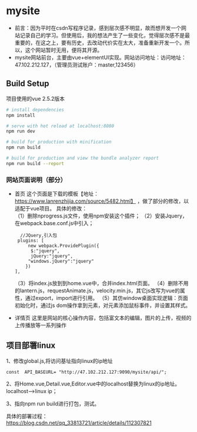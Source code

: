 # mysite
* 前言：因为平时在csdn写程序记录，感到层次感不明显，故而想开发一个网站记录自己的学习。但使用后，我的想法产生了一些变化，觉得层次感不是最重要的，在这之上，要有历史，去改动代价实在太大，准备重新开发一个。所以，这个网站暂时无用，便将其开源。
* mysite网站前台，主要由vue+elementUI实现。网站访问地址：访问地址：47.102.212.127，（管理员测试账户：master,123456）

## Build Setup
项目使用的vue 2.5.2版本
``` bash
# install dependencies
npm install

# serve with hot reload at localhost:8080
npm run dev

# build for production with minification
npm run build

# build for production and view the bundle analyzer report
npm run build --report
```


### 网站页面说明（部分）   

* 首页
这个页面是下载的模板【地址：https://www.lanrenzhijia.com/source/5482.html】 
，做了部分的修改，以适配于vue项目。
具体的修改：  
（1）删除nprogress.js文件，使用npm安装这个插件；
（2）安装Jquery，在webpack.base.conf.js中引入；
  ```
    //JQuery,引入包
   plugins: [ 
       new webpack.ProvidePlugin({ 
        $:"jquery", 
        jQuery:"jquery", 
       "windows.jQuery":"jquery"
      }) 
  ], 
  ```
   
  （3）将index.js放到到home.vue中，合并index.html页面。
  （4）删除不用的lantern.js，requestAnimate.js，velocity.min.js，其它js改写为vue的属性，通过export，import进行引用。
  （5）其仿window桌面实现逻辑：页面初始化时，通过js dom操作拿到元素，对元素添加鼠标事件，并设置其样式。
* 详情页
这里是网站的核心操作内容，包括富文本的编辑，图片的上传，视频的上传播放等一系列操作



## 项目部署linux
1、修改global.js,将访问基址指向linux的ip地址
```
const  API_BASEURL= "http://47.102.212.127:9090/mysite/api/";
```
2、将Home.vue,Detail.vue,Editor.vue中的localhost替换为linux的ip地址。
localhost——>linux ip；

3、指向npm run build进行打包，测试。  

具体的部署过程：https://blog.csdn.net/qq_33813721/article/details/112307821